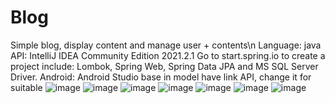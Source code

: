 # Blog
Simple blog, display content and manage user + contents\n
Language: java
API: IntelliJ IDEA Community Edition 2021.2.1
    Go to start.spring.io to create a project include: Lombok, Spring Web, Spring Data JPA and MS SQL Server Driver.
Android: Android Studio
        base in model have link API, change it for suitable
![image](https://user-images.githubusercontent.com/76697904/141056603-92b5c009-42eb-4eec-ba05-7601b4d8df09.png)
![image](https://user-images.githubusercontent.com/76697904/141056668-197705db-7352-421a-b7c8-cec2bd50231c.png)
![image](https://user-images.githubusercontent.com/76697904/141056693-14ba5552-7561-41b8-8e07-fa9c6e8e1824.png)
![image](https://user-images.githubusercontent.com/76697904/141056743-e4104204-4225-4c08-9025-71272890333c.png)
![image](https://user-images.githubusercontent.com/76697904/141056769-dbabaa32-bcc4-487b-bc66-42fcac14e809.png)
![image](https://user-images.githubusercontent.com/76697904/141056799-b5768d4e-e0f0-457b-b8b9-36cac4b8d362.png)
![image](https://user-images.githubusercontent.com/76697904/141056878-ec7b1dd5-ee94-47e7-9e49-fdaaaabef386.png)
